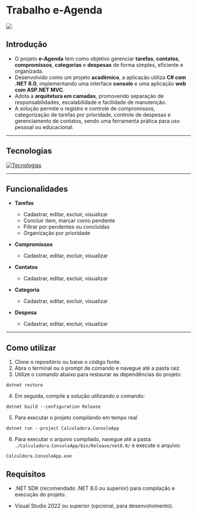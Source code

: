 # Trabalho e-Agenda

![](https://i.imgur.com/cAuC5j0.gif)

## Introdução

- O projeto **e-Agenda** tem como objetivo gerenciar **tarefas**, **contatos**, **compromissos**, **categorias** e **despesas** de forma simples, eficiente e organizada.
- Desenvolvido como um projeto **acadêmico**, a aplicação utiliza **C# com .NET 8.0**, implementando uma interface **console** e uma aplicação **web com ASP.NET MVC**.
- Adota a **arquitetura em camadas**, promovendo separação de responsabilidades, escalabilidade e facilidade de manutenção.
- A solução permite o registro e controle de compromissos, categorização de tarefas por prioridade, controle de despesas e gerenciamento de contatos, sendo uma ferramenta prática para uso pessoal ou educacional.

---

## Tecnologias

[![Tecnologias](https://skillicons.dev/icons?i=cs,dotnet,visualstudio,html,css,js,bootstrap,git,github)](https://skillicons.dev)

---

## Funcionalidades

- **Tarefas**  
  - Cadastrar, editar, excluir, visualizar  
  - Concluir item, marcar como pendente  
  - Filtrar por pendentes ou concluídas  
  - Organização por prioridade

- **Compromissos**  
  - Cadastrar, editar, excluir, visualizar

- **Contatos**  
  - Cadastrar, editar, excluir, visualizar

- **Categoria**  
  - Cadastrar, editar, excluir, visualizar

- **Despesa**  
  - Cadastrar, editar, excluir, visualizar

---

## Como utilizar

1. Clone o repositório ou baixe o código fonte.
2. Abra o terminal ou o prompt de comando e navegue até a pasta raiz
3. Utilize o comando abaixo para restaurar as dependências do projeto.

```
dotnet restore
```

4. Em seguida, compile a solução utilizando o comando:
   
```
dotnet build --configuration Release
```

5. Para executar o projeto compilando em tempo real
   
```
dotnet run --project Calculadora.ConsoleApp
```

6. Para executar o arquivo compilado, navegue até a pasta `./Calculadora.ConsoleApp/bin/Release/net8.0/` e execute o arquivo:
   
```
Calculdora.ConsoleApp.exe
```

## Requisitos

- .NET SDK (recomendado .NET 8.0 ou superior) para compilação e execução do projeto.

- Visual Studio 2022 ou superior (opcional, para desenvolvimento).
